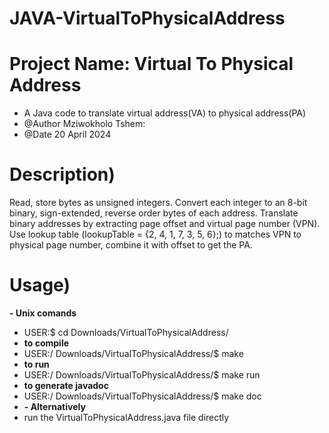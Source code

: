 # JAVA-VirtualToPhysicalAddress
# Project Name: Virtual To Physical Address  
* A Java code to translate virtual address(VA) to physical address(PA)  
* @Author Mziwokholo Tshem:
* @Date 20 April 2024

# Description)
Read, store bytes as unsigned integers. Convert each integer to an 8-bit binary, sign-extended, reverse order bytes of each address. Translate binary addresses by extracting page offset and virtual page number (VPN). Use lookup table (lookupTable = {2, 4, 1, 7, 3, 5, 6};) to matches VPN to physical page number, combine it with offset to get the PA.

# Usage)
**- Unix comands**
* USER:$ cd Downloads/VirtualToPhysicalAddress/
* **to compile**
* USER:/ Downloads/VirtualToPhysicalAddress/$ make
* **to run**
* USER:/ Downloads/VirtualToPhysicalAddress/$ make run
* **to generate javadoc**
* USER:/ Downloads/VirtualToPhysicalAddress/$ make doc
* **- Alternatively**
* run the VirtualToPhysicalAddress.java file directly  
